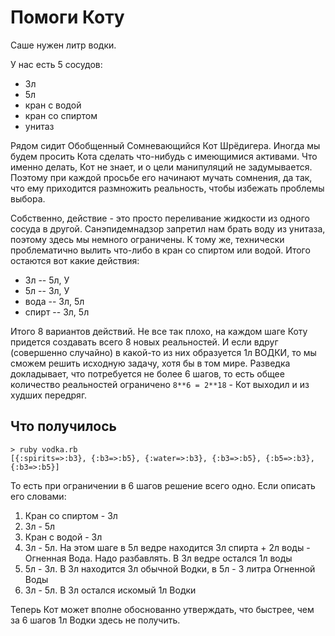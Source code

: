 Помоги Коту
===========

Саше нужен литр водки.

У нас есть 5 сосудов:

* 3л
* 5л
* кран с водой
* кран со спиртом
* унитаз

Рядом сидит Обобщенный Сомневающийся Кот Шрёдигера. Иногда мы будем просить Кота сделать что-нибудь с имеющимися активами. Что именно делать, Кот не знает, и о цели манипуляций не задумывается. Поэтому при каждой просьбе его начинают мучать сомнения, да так, что ему приходится размножить реальность, чтобы избежать проблемы выбора.

Собственно, действие - это просто переливание жидкости из одного сосуда в другой. Санэпидемнадзор запретил нам брать воду из унитаза, поэтому здесь мы немного ограничены. К тому же, технически проблематично вылить что-либо в кран со спиртом или водой. Итого остаются вот какие действия:

* 3л -- 5л, У
* 5л -- 3л, У
* вода -- 3л, 5л
* спирт -- 3л, 5л

Итого 8 вариантов действий. Не все так плохо, на каждом шаге Коту придется создавать всего 8 новых реальностей. И если вдруг (совершенно случайно) в какой-то из них образуется 1л ВОДКИ, то мы сможем решить исходную задачу, хотя бы в том мире. Разведка докладывает, что потребуется не более 6 шагов, то есть общее количество реальностей ограничено `8**6 = 2**18` - Кот выходил и из худших передряг.


Что получилось
--------------

```
> ruby vodka.rb
[{:spirits=>:b3}, {:b3=>:b5}, {:water=>:b3}, {:b3=>:b5}, {:b5=>:b3}, {:b3=>:b5}]
```

То есть при ограничении в 6 шагов решение всего одно. Если описать его
словами:

1. Кран со спиртом - 3л
2. 3л - 5л
3. Кран с водой - 3л
4. 3л - 5л. На этом шаге в 5л ведре находится 3л спирта + 2л воды -
   Огненная Вода. Надо разбавлять. В 3л ведре остался 1л воды
5. 5л - 3л. В 3л находится 3л обычной Водки, в 5л - 3 литра Огненной Воды
6. 3л - 5л. В 3л остался искомый 1л Водки

Теперь Кот может вполне обоснованно утверждать, что быстрее, чем за 6
шагов 1л Водки здесь не получить.
